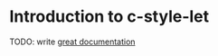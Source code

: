 # Introduction to c-style-let

TODO: write [great documentation](http://jacobian.org/writing/what-to-write/)
